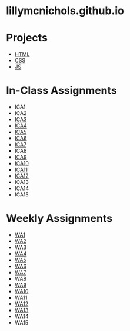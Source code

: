 # lillymcnichols.github.io

# Projects
* [HTML](https://lillymcnichols.github.io/html-midterm/page1.html)
* [CSS](https://lillymcnichols.github.io/index.html)
* [JS](https://lillymcnichols.github.io/js-project/puzzle.html)

# In-Class Assignments
* ICA1
* ICA2
* [ICA3](https://lillymcnichols.github.io/ica/ica3a.html)
* [ICA4](https://lillymcnichols.github.io/ica/ica4.html)
* [ICA5](https://lillymcnichols.github.io/ica/ica5.html)
* [ICA6](https://lillymcnichols.github.io/ica/ica6/ica6-part1.html)
* [ICA7](https://lillymcnichols.github.io/ica/ica7.html)
* ICA8
* [ICA9](https://lillymcnichols.github.io/ica/ica9.html)
* [ICA10](https://lillymcnichols.github.io/ica/ica10/ica10.html)
* [ICA11](https://lillymcnichols.github.io/ica/ica11.html)
* [ICA12](https://lillymcnichols.github.io/ica/ica12.html)
* ICA13
* ICA14
* ICA15

# Weekly Assignments
* [WA1](https://lillymcnichols.github.io/wa/wa1.html)
* [WA2](https://lillymcnichols.github.io/wa/wa2.html)
* [WA3](https://lillymcnichols.github.io/wa/wa3.html)
* [WA4](https://lillymcnichols.github.io/wa/wa4.html)
* [WA5](https://lillymcnichols.github.io/wa/wa5.html)
* [WA6](https://lillymcnichols.github.io/wa/wa6.html)
* [WA7](https://lillymcnichols.github.io/wa/wa7.html)
* WA8
* [WA9](https://lillymcnichols.github.io/wa/wa9.html)
* [WA10](https:lillymcnichols.github.io/wa/wa10/wa10.html)
* [WA11](https://lillymcnichols.github.io/wa/wa11.html)
* [WA12](https://lillymcnichols.github.io/wa/wa12.html)
* [WA13](https://lillymcnichols.github.io/wa/wa13.html)
* [WA14](https://lillymcnichols.github.io/wa/wa14.html)
* WA15
